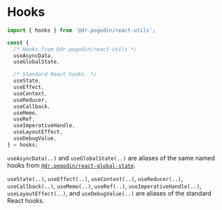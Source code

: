 # Hooks

```jsx
import { hooks } from '@dr.pogodin/react-utils';

const {
  /* Hooks from @dr.pogodin/react-utils */
  useAsyncData,
  useGlobalState,

  /* Standard React hooks. */
  useState,
  useEffect,
  useContext,
  useReducer,
  useCallback,
  useMemo,
  useRef,
  useImperativeHandle,
  useLayoutEffect,
  useDebugValue,
} = hooks;
```

`useAsyncData(..)` and `useGlobalState(..)` are aliases of the same named hooks
from [`@dr.pogodin/react-global-state`](https://www.npmjs.com/package/@dr.pogodin/react-global-state).

`useState(..)`,
`useEffect(..)`,
`useContext(..)`,
`useReducer(..)`,
`useCallback(..)`,
`useMemo(..)`,
`useRef(..)`,
`useImperativeHandle(..)`,
`useLayoutEffect(..)`, and
`useDebugValue(..)` are aliases of the standard React hooks.
